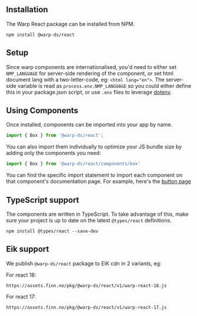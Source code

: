## Installation

The Warp React package can be installed from NPM.

```shell
npm install @warp-ds/react
```

## Setup

Since warp components are internationalised, you'd need to either set `NMP_LANGUAGE` for server-side rendering of the component, or set html document lang with a two-letter-code, eg: `<html lang="en">`. The server-side variable is read as `process.env.NMP_LANGUAGE` so you could either define this in your package.json script, or use `.env` files to leverage [dotenv](https://github.com/motdotla/dotenv).

## Using Components

Once installed, components can be imported into your app by name.

```js
import { Box } from '@warp-ds/react';
```

You can also import them individually to optimize your JS bundle size by adding only the components you need:
```js
import { Box } from '@warp-ds/react/components/box'

```

You can find the specific import statement to import each component on that
component's documentation page. For example, here's the [button page](/components/buttons/)


## TypeScript support

The components are written in TypeScript. To take advantage of this, make sure
your project is up to date on the latest `@types/react` definitions.

```shell
npm install @types/react --save-dev
```

## Eik support
We publish `@warp-ds/react` package to EIK cdn in 2 variants, eg:

For react 18:
```
https://assets.finn.no/pkg/@warp-ds/react/v1/warp-react-18.js
```
For react 17:
```
https://assets.finn.no/pkg/@warp-ds/react/v1/warp-react-17.js
```
